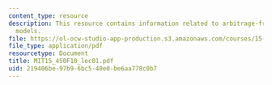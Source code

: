 ```yaml
---
content_type: resource
description: This resource contains information related to arbitrage-free pricing
  models.
file: https://ol-ocw-studio-app-production.s3.amazonaws.com/courses/15-450-analytics-of-finance-fall-2010/219406be97b96bc540e0be6aa778c0b7_MIT15_450F10_lec01.pdf
file_type: application/pdf
resourcetype: Document
title: MIT15_450F10_lec01.pdf
uid: 219406be-97b9-6bc5-40e0-be6aa778c0b7
---
```

